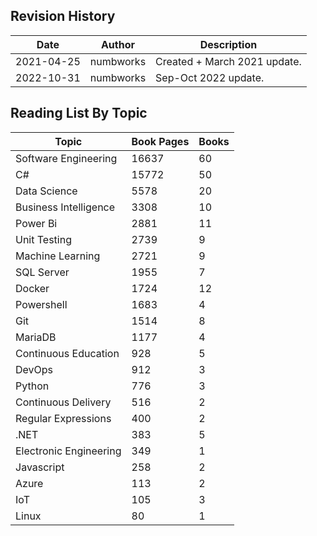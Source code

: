 ## Revision History

|Date|Author|Description|
|---|---|---|
|2021-04-25|numbworks|Created + March 2021 update.|
|2022-10-31|numbworks|Sep-Oct 2022 update.|

## Reading List By Topic

|Topic|Book Pages|Books|
|---|---|---|
|Software Engineering|16637|60|
|C#|15772|50|
|Data Science|5578|20|
|Business Intelligence|3308|10|
|Power Bi|2881|11|
|Unit Testing|2739|9|
|Machine Learning|2721|9|
|SQL Server|1955|7|
|Docker|1724|12|
|Powershell|1683|4|
|Git|1514|8|
|MariaDB|1177|4|
|Continuous Education|928|5|
|DevOps|912|3|
|Python|776|3|
|Continuous Delivery|516|2|
|Regular Expressions|400|2|
|.NET|383|5|
|Electronic Engineering|349|1|
|Javascript|258|2|
|Azure|113|2|
|IoT|105|3|
|Linux|80|1|